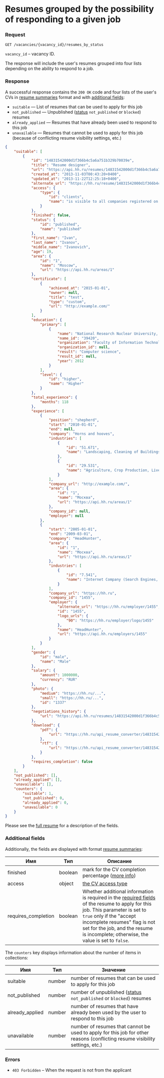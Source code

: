 # Resumes grouped by the possibility of responding to a given job

### Request

```
GET /vacancies/{vacancy_id}/resumes_by_status
```

`vacancy_id` – vacancy ID.

The response will include the user's resumes grouped into four lists depending on the ability to respond to a job.

### Response

A successful response contains the `200 OK` code and four lists of the user's CVs 
in [resume summaries](resumes.md#resume-short) format and with [additional fields](#additional-fields):

* `suitable` — List of resumes that can be used to apply for this job
* `not_published` — Unpublished ([status](resumes.md#status) `not_published` or `blocked`) resumes
* `already_applied` — Resumes that have already been used to respond to this job
* `unavailable` — Resumes that cannot be used to apply for this job (because of conflicting resume visibility settings, etc.)

```json
{
    "suitable": [
        {
            "id": "14831542000d1f366b4c5a6a751b329b70039e",
            "title": "Resume designer",
            "url": "https://api.hh.ru/resumes/14831542000d1f366b4c5a6a751b329b70039e",
            "created_at": "2013-11-03T00:43:20+0400",
            "updated_at": "2013-11-22T12:25:18+0400",
            "alternate_url": "https://hh.ru/resume/14831542000d1f366b4c5a6a751b329b70039e",
            "access": {
                "type": {
                    "id": "clients",
                    "name": "is visible to all companies registered on Headhunter"
                }
            },
            "finished": false,
            "status": {
                "id": "published",
                "name": "published"
            },
            "first_name": "Ivan",
            "last_name": "Ivanov",
            "middle_name": "Ivanovich",
            "age": 19,
            "area": {
                "id": "1",
                "name": "Moscow",
                "url": "https://api.hh.ru/areas/1"
            },
            "certificate": [
                {
                    "achieved_at": "2015-01-01",
                    "owner": null,
                    "title": "test",
                    "type": "custom",
                    "url": "http://example.com/"
                }
            ],
            "education": {
                "primary": [
                    {
                        "name": "National Research Nuclear University, Moscow",
                        "name_id": "39420",
                        "organization": "Faculty of Information Technologies",
                        "organization_id": null,
                        "result": "Computer science",
                        "result_id": null,
                        "year": 2012
                    }
                ],
                "level": {
                    "id": "higher",
                    "name": "Higher"
                }
            },
            "total_experience": {
                "months": 118
            },
            "experience": [
                {
                    "position": "shepherd",
                    "start": "2010-01-01",
                    "end": null,
                    "company": "Horns and hooves",
                    "industries": [
                        {
                            "id": "51.671",
                            "name": "Landscaping, Cleaning of Buildings and Outdoor Areas"
                        },
                        {
                            "id": "29.531",
                            "name": "Agriculture, Crop Production, Livestock Breeding"
                        }
                    ],
                    "company_url": "http://example.com/",
                    "area": {
                        "id": "1",
                        "name": "Москва",
                        "url": "https://api.hh.ru/areas/1"
                    },
                    "company_id": null,
                    "employer": null
                },
                {
                    "start": "2005-01-01",
                    "end": "2009-03-01",
                    "company": "HeadHunter",
                    "area": {
                        "id": "1",
                        "name": "Москва",
                        "url": "https://api.hh.ru/areas/1"
                    },
                    "industries": [
                        {
                            "id": "7.541",
                            "name": "Internet Company (Search Engines, Payment Systems, Social Networks, Information and Educational, Entertainment Resources, Website Promotion etc.)"
                        }
                    ],
                    "company_url": "https://hh.ru",
                    "company_id": "1455",
                    "employer": {
                        "alternate_url": "https://hh.ru/employer/1455",
                        "id": "1455",
                        "logo_urls": {
                            "90": "https://hh.ru/employer/logo/1455"
                        },
                        "name": "HeadHunter",
                        "url": "https://api.hh.ru/employers/1455"
                    }
                }
            ],
            "gender": {
                "id": "male",
                "name": "Male"
            },
            "salary": {
                "amount": 1000000,
                "currency": "RUR"
            },
            "photo": {
                "medium": "https://hh.ru/...",
                "small": "https://hh.ru/...",
                "id": "1337"
            },
            "negotiations_history": {
                "url": "https://api.hh.ru/resumes/14831542000d1f366b4c5a6a751b329b70039e/negotiations_history"
            },
            "download": {
                "pdf": {
                    "url": "https://hh.ru/api_resume_converter/14831542000d1f366b4c5a6a751b329b70039e/IvanovIvanIvanovich.pdf?type=pdf"
                },
                "rtf": {
                    "url": "https://hh.ru/api_resume_converter/14831542000d1f366b4c5a6a751b329b70039e/IvanovIvanIvanovich.rtf?type=rtf"
                }
            },
            "requires_completion": false
        }
    ],
    "not_published": [],
    "already_applied": [],
    "unavailable": [],
    "counters": {
        "suitable": 1,
        "not_published": 0,
        "already_applied": 0,
        "unavailable": 0
    }
}
```

Please see the [full resume](https://api.hh.ru/openapi/en/redoc#tag/Resume-view/operation/get-resume) for a description of the fields.

<a name="additional-fields"></a>
### Additional fields

Additionally, the fields are displayed with format [resume summaries](resumes.md#resume-short):

Имя | Тип | Описание
---- | --- | --------
finished | boolean | mark for the CV completion percentage ([more info](https://api.hh.ru/openapi/en/redoc#tag/Resume-view/operation/get-resume))
access | object | [the CV access type](resumes.md#access_type)
requires_completion | boolean | Whether additional information is required in the [required fields](https://api.hh.ru/openapi/en/redoc#tag/Resume-view/operation/get-resume) of the resume to apply for this job. This parameter is set to `true` only if the "accept incomplete resumes" flag is not set for the job, and the resume is incomplete; otherwise, the value is set to `false`.

The `counters` key displays information about the number of items in collections:

Имя | Тип | Значение
---- | --- | --------
suitable | number | number of resumes that can be used to apply for this job
not_published | number | number of unpublished ([status](resumes.md#status) `not_published` or `blocked`) resumes 
already_applied | number | number of resumes that have already been used by the user to respond to this job
unavailable | number | number of resumes that cannot be used to apply for this job for other reasons (conflicting resume visibility settings, etc.)

### Errors

* `403 Forbidden` – When the request is not from the applicant
